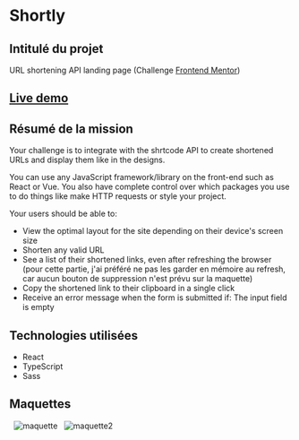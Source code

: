 # Shortly

## Intitulé du projet

URL shortening API landing page (Challenge [Frontend Mentor](https://www.frontendmentor.io/challenges/url-shortening-api-landing-page-2ce3ob-G))

## [Live demo](https://timjn-shortly.netlify.app/)

## Résumé de la mission

Your challenge is to integrate with the shrtcode API to create shortened URLs and display them like in the designs.

You can use any JavaScript framework/library on the front-end such as React or Vue. You also have complete control over which packages you use to do things like make HTTP requests or style your project.

Your users should be able to:

- View the optimal layout for the site depending on their device's screen size
- Shorten any valid URL
- See a list of their shortened links, even after refreshing the browser (pour cette partie, j'ai préféré ne pas les garder en mémoire au refresh, car aucun bouton de suppression n'est prévu sur la maquette)
- Copy the shortened link to their clipboard in a single click
- Receive an error message when the form is submitted if:
    The input field is empty

## Technologies utilisées

- React
- TypeScript
- Sass

## Maquettes
&nbsp;
![maquette]((https://user-images.githubusercontent.com/82055836/168647877-a0e94bd0-9c26-4b7e-b862-b3d0c62b72ab.jpg)
)
&nbsp;
![maquette2](https://user-images.githubusercontent.com/82055836/149948802-83405309-04fd-4ff3-bae8-fc69c0304126.png)
